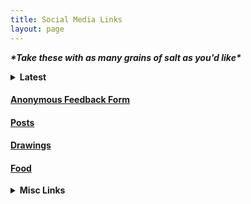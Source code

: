 ```yaml
---
title: Social Media Links
layout: page
---
```

***\*Take these with as many grains of salt as you'd like\****

<details><summary><h4 style="display: inline;"> Latest</h4></summary>

- [FEMA's collection of emergency scenario guidelines](https://www.ready.gov/sites/default/files/2021-01/ready_full-suite_hazard-info-sheets.pdf)
- [Nuclear Advice, in 60(ish) Seconds](https://nuclearadvice.org/)
</details>

#### [Anonymous Feedback Form](https://www.cognitoforms.com/Independent40/anonymousfeedbackforsean)
#### [Posts](https://thesre.github.io/oldSite/posts/)
#### [Drawings](https://thesre.github.io/oldSite/interests/drawing.html)
#### [Food](https://thesre.github.io/oldSite/interests/food.html)
<details><summary><h4 style="display: inline;"> Misc Links</h4></summary>

- [Personal invite link for the GivingMultiplier](https://givingmultiplier.org/invite/8A0F0D21)
- [every.org](https://every.org)
- [Daphne DiFazio's Transition Fund](https://gofund.me/c7d84073)
- ["How Rich Am I?" Calculator](https://www.givingwhatwecan.org/) (bottom of page)
- Factory Farms and Antimicrobial Resistance (AMR)
  - [Why Factory Farms Are a Likely Source of the Next Pandemic](https://www.youtube.com/watch?v=hwuujiHvduc)
  - [Former Director-General of the WHO stating that AMR could compromise modern medicine
    as we know it](https://www.youtube.com/watch?v=jQPAz9tOOWM)
- [Recipe for Vegan
  Brownies](https://minimalistbaker.com/4-ingredient-vegan-easy-brownies/)
- [Petition: hold companies that have failed to live up to
their cage-free promises accountable](https://thehumaneleague.org/cage-free-eggspose)
- [Video](https://youtu.be/chALQCm9VgE): Stop saying "I can't understand"
- [Effective Altruism Introductory
  Fellowship](https://www.effectivealtruism.org/virtual-programs/introductory-fellowship/)
- [Giving Multiplier](https://givingmultiplier.org/): a great platform that offers donation
matching and helps you to give to effective charities
- [Implications of the recent change in the U.S. political landscape on impact-focused
  climate
  philanthropy](https://founderspledge.com/stories/the-implications-of-bidens-victory-for-impact-focused-climate-philanthropy)
  (disclaimer: I haven't read through the entirety of this article yet) 
- Fantastic, insightful article: ["On Caring"](http://mindingourway.com/on-caring/)
- [GoFundMe for my great-uncle](https://gofund.me/2df069d3)
- [microCOVID Project](https://www.microcovid.org/about)
- [Article](https://arstechnica.com/science/2011/06/risk-probability-and-how-our-brains-are-easily-misled)
  on how easily the human brain can be misled when assessing risk and probability 
- [Petition/campaign](https://actnow.thehumaneleague.org/corporate-cruelty/) urging food
  corporations to adopt better animal welfare standards
- [Petition](https://action.aclu.org/send-message/ar-veto-hb1570) Urging Governor
  Hutchinson to veto HB 1570 
- [Petition](https://action.aclu.org/send-message/save-lives-alternatives-racist-police-institutions-now):
  "Save Lives: Alternatives to Racist Police Institutions Now" 
- ["One of the world's best restaurants is going
  vegan"](https://www.cnn.com/2021/05/03/business/eleven-madison-park-meatless-trnd/index.html)
- COVID Crisis in India
  - [My tweet giving info on places to donate to](https://twitter.com/seansre/status/1391129494635880454)
    - Links provided in the tweet (in case they are inaccessible for some reason):
      - [List of effective charities to donate to and some analysis of
        them](https://docs.google.com/document/d/19sYlSoGamIBK2Eq9Sp8bxaEg24EEmbT8KCQCgMgAxHM/edit)
      - [GiveIndia's oxygen supply program](https://covid.giveindia.org/oxygen/)
      - [Tweet with calculations on effectiveness of donations targeted at oxygen
        supply](https://twitter.com/technocrypto/status/1388944290626347015)
- Personal Finance for Giving
  - [Planned Giving For Everyone](https://aaronhamlin.medium.com/planned-giving-for-everyone-15b9baf88632)
  - [Yield & Spread: donation-based personal finance course](https://yieldandspread.wixsite.com/personal-finance)
</details>
